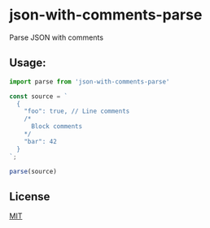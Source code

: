 # json-with-comments-parse

Parse JSON with comments

## Usage:
```js
import parse from 'json-with-comments-parse'

const source = `
  { 
    "foo": true, // Line comments
    /*
      Block comments
    */
    "bar": 42
  }
`;

parse(source)

```

## License
[MIT](LICENSE)
